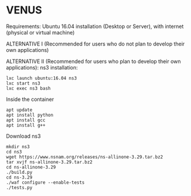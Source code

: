 # VENUS

Requirements: Ubuntu 16.04 installation (Desktop or Server), with internet (physical or virtual machine)

ALTERNATIVE I (Recommended for users who do not plan to develop their own applications)

ALTERNATIVE II (Recommended for users who plan to develop their own applications):
ns3 installation:
```shell
lxc launch ubuntu:16.04 ns3
lxc start ns3 
lxc exec ns3 bash
```
Inside the container
```shell
apt update
apt install python
apt install gcc 
apt install g++
```

Download ns3
```shell
mkdir ns3
cd ns3
wget https://www.nsnam.org/releases/ns-allinone-3.29.tar.bz2
tar xvjf ns-allinone-3.29.tar.bz2
cd ns-allinone-3.29
./build.py
cd ns-3.29
./waf configure --enable-tests
./tests.py
```
